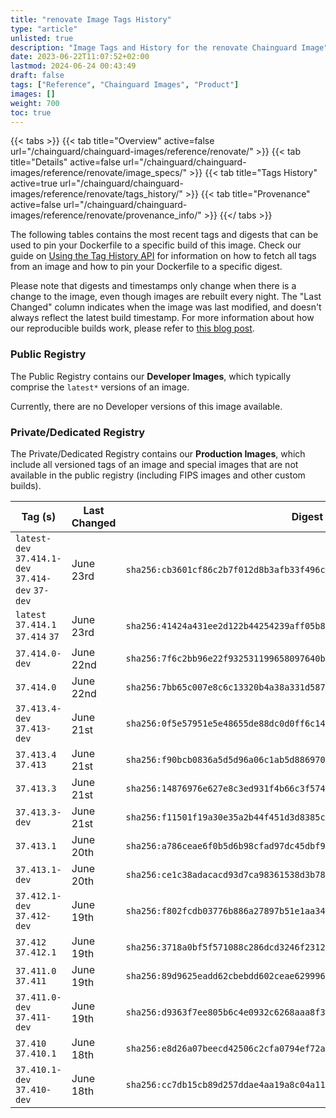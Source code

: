 ```yaml
---
title: "renovate Image Tags History"
type: "article"
unlisted: true
description: "Image Tags and History for the renovate Chainguard Image"
date: 2023-06-22T11:07:52+02:00
lastmod: 2024-06-24 00:43:49
draft: false
tags: ["Reference", "Chainguard Images", "Product"]
images: []
weight: 700
toc: true
---
```


{{< tabs >}}
{{< tab title="Overview" active=false url="/chainguard/chainguard-images/reference/renovate/" >}}
{{< tab title="Details" active=false url="/chainguard/chainguard-images/reference/renovate/image_specs/" >}}
{{< tab title="Tags History" active=true url="/chainguard/chainguard-images/reference/renovate/tags_history/" >}}
{{< tab title="Provenance" active=false url="/chainguard/chainguard-images/reference/renovate/provenance_info/" >}}
{{</ tabs >}}

The following tables contains the most recent tags and digests that can be used to pin your Dockerfile to a specific build of this image. Check our guide on [Using the Tag History API](/chainguard/chainguard-images/using-the-tag-history-api/) for information on how to fetch all tags from an image and how to pin your Dockerfile to a specific digest.

Please note that digests and timestamps only change when there is a change to the image, even though images are rebuilt every night. The "Last Changed" column indicates when the image was last modified, and doesn't always reflect the latest build timestamp. For more information about how our reproducible builds work, please refer to [this blog post](https://www.chainguard.dev/unchained/reproducing-chainguards-reproducible-image-builds).

### Public Registry
The Public Registry contains our **Developer Images**, which typically comprise the `latest*` versions of an image.

Currently, there are no Developer versions of this image available.

### Private/Dedicated Registry
The Private/Dedicated Registry contains our **Production Images**, which include all versioned tags of an image and special images that are not available in the public registry (including FIPS images and other custom builds).

| Tag (s)                                            | Last Changed | Digest                                                                    |
|----------------------------------------------------|--------------|---------------------------------------------------------------------------|
|  `latest-dev` `37.414.1-dev` `37.414-dev` `37-dev` | June 23rd    | `sha256:cb3601cf86c2b7f012d8b3afb33f496ccfbdcb89d3072c09e205913005d3f0a4` |
|  `latest` `37.414.1` `37.414` `37`                 | June 23rd    | `sha256:41424a431ee2d122b44254239aff05b80b0f62cd999ff91fce980beb05e75ef3` |
|  `37.414.0-dev`                                    | June 22nd    | `sha256:7f6c2bb96e22f932531199658097640b3d584f833c08e578e759f2908e19f7d4` |
|  `37.414.0`                                        | June 22nd    | `sha256:7bb65c007e8c6c13320b4a38a331d5873051ebad80cc1483798007632ac9938b` |
|  `37.413.4-dev` `37.413-dev`                       | June 21st    | `sha256:0f5e57951e5e48655de88dc0d0ff6c145efecb3d2048b997856dce7b9e4b440e` |
|  `37.413.4` `37.413`                               | June 21st    | `sha256:f90bcb0836a5d5d96a06c1ab5d886970860754e9739b4c080c201e97809b313d` |
|  `37.413.3`                                        | June 21st    | `sha256:14876976e627e8c3ed931f4b66c3f5747aa8a55e2ff828108a65b587486ee63f` |
|  `37.413.3-dev`                                    | June 21st    | `sha256:f11501f19a30e35a2b44f451d3d8385ce5d175d60897f19b57cb727dfaec9217` |
|  `37.413.1`                                        | June 20th    | `sha256:a786ceae6f0b5d6b98cfad97dc45dbf9e3348792ac0495ec853d9c910f3262d2` |
|  `37.413.1-dev`                                    | June 20th    | `sha256:ce1c38adacacd93d7ca98361538d3b7839fbb98cb5b91bdb6c06857a9be2bbee` |
|  `37.412.1-dev` `37.412-dev`                       | June 19th    | `sha256:f802fcdb03776b886a27897b51e1aa348e9aefb2968e23c5f968796472a6190b` |
|  `37.412` `37.412.1`                               | June 19th    | `sha256:3718a0bf5f571088c286dcd3246f23122e11c603adb8bd49f7f9dbca8ee6e65b` |
|  `37.411.0` `37.411`                               | June 19th    | `sha256:89d9625eadd62cbebdd602ceae629996468324a3da95de6689785269e42c5735` |
|  `37.411.0-dev` `37.411-dev`                       | June 19th    | `sha256:d9363f7ee805b6c4e0932c6268aaa8f350121ac1eddf3924a951e0a7b9456ead` |
|  `37.410` `37.410.1`                               | June 18th    | `sha256:e8d26a07beecd42506c2cfa0794ef72ae691856020ce484b48a46bde129e4ebb` |
|  `37.410.1-dev` `37.410-dev`                       | June 18th    | `sha256:cc7db15cb89d257ddae4aa19a8c04a113f3e631b828db2120d917d7bf53b10fb` |

